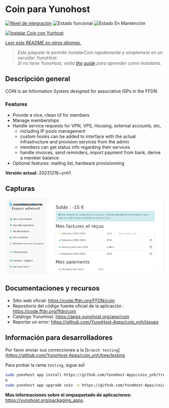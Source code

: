 <!--
Este archivo README esta generado automaticamente<https://github.com/YunoHost/apps/tree/master/tools/readme_generator>
No se debe editar a mano.
-->

# Coin para Yunohost

[![Nivel de integración](https://dash.yunohost.org/integration/coin.svg)](https://ci-apps.yunohost.org/ci/apps/coin/) ![Estado funcional](https://ci-apps.yunohost.org/ci/badges/coin.status.svg) ![Estado En Mantención](https://ci-apps.yunohost.org/ci/badges/coin.maintain.svg)

[![Instalar Coin con Yunhost](https://install-app.yunohost.org/install-with-yunohost.svg)](https://install-app.yunohost.org/?app=coin)

*[Leer este README en otros idiomas.](./ALL_README.md)*

> *Este paquete le permite instalarCoin rapidamente y simplement en un servidor YunoHost.*  
> *Si no tiene YunoHost, visita [the guide](https://yunohost.org/install) para aprender como instalarla.*

## Descripción general

COIN is an Information System designed for associative ISPs in the FFDN.

### Features

- Provide a nice, clean UI for members
- Manage memberships
- Handle service requests for VPN, VPS, Housing, external accounts, etc,
    - including IP pools management
    - custom hooks can be added to interface with the actual infrastructure and provision services from the admin
    - members can get status info regarding their services
    - handle invoices, send reminders, import payment from bank, derive a member balance
- Optional features: mailing list, hardware provisionning


**Versión actual:** 20231216~ynh1

## Capturas

![Captura de Coin](./doc/screenshots/screenshot.png)

## Documentaciones y recursos

- Sitio web oficial: <https://code.ffdn.org/FFDN/coin>
- Repositorio del código fuente oficial de la aplicación : <https://code.ffdn.org/ffdn/coin>
- Catálogo YunoHost: <https://apps.yunohost.org/app/coin>
- Reportar un error: <https://github.com/YunoHost-Apps/coin_ynh/issues>

## Información para desarrolladores

Por favor enviar sus correcciones a la [`branch testing`](https://github.com/YunoHost-Apps/coin_ynh/tree/testing

Para probar la rama `testing`, sigue asÍ:

```bash
sudo yunohost app install https://github.com/YunoHost-Apps/coin_ynh/tree/testing --debug
o
sudo yunohost app upgrade coin -u https://github.com/YunoHost-Apps/coin_ynh/tree/testing --debug
```

**Mas informaciones sobre el empaquetado de aplicaciones:** <https://yunohost.org/packaging_apps>
